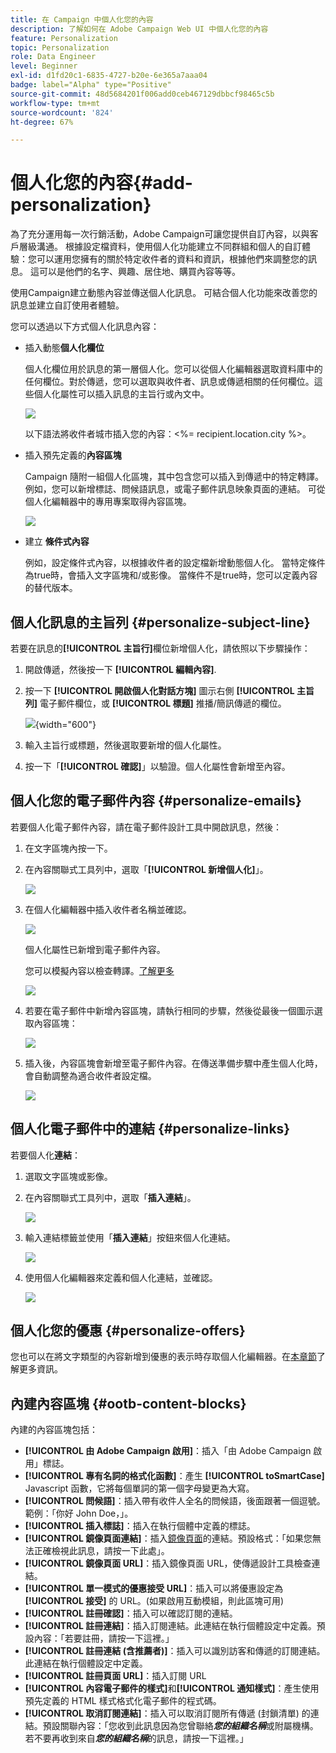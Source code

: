 ```yaml
---
title: 在 Campaign 中個人化您的內容
description: 了解如何在 Adobe Campaign Web UI 中個人化您的內容
feature: Personalization
topic: Personalization
role: Data Engineer
level: Beginner
exl-id: d1fd20c1-6835-4727-b20e-6e365a7aaa04
badge: label="Alpha" type="Positive"
source-git-commit: 48d5684201f006add0ceb467129dbbcf98465c5b
workflow-type: tm+mt
source-wordcount: '824'
ht-degree: 67%

---
```



# 個人化您的內容{#add-personalization}

為了充分運用每一次行銷活動，Adobe Campaign可讓您提供自訂內容，以與客戶層級溝通。 根據設定檔資料，使用個人化功能建立不同群組和個人的自訂體驗：您可以運用您擁有的關於特定收件者的資料和資訊，根據他們來調整您的訊息。 這可以是他們的名字、興趣、居住地、購買內容等等。

使用Campaign建立動態內容並傳送個人化訊息。 可結合個人化功能來改善您的訊息並建立自訂使用者體驗。

您可以透過以下方式個人化訊息內容：

* 插入動態&#x200B;**個人化欄位**

   個人化欄位用於訊息的第一層個人化。您可以從個人化編輯器選取資料庫中的任何欄位。對於傳遞，您可以選取與收件者、訊息或傳遞相關的任何欄位。這些個人化屬性可以插入訊息的主旨行或內文中。

   ![](assets/perso-subject-line.png)

   以下語法將收件者城市插入您的內容：&lt;%= recipient.location.city %>。

* 插入預先定義的&#x200B;**內容區塊**

   Campaign 隨附一組個人化區塊，其中包含您可以插入到傳遞中的特定轉譯。例如，您可以新增標誌、問候語訊息，或電子郵件訊息映象頁面的連結。 可從個人化編輯器中的專用專案取得內容區塊。

   ![](assets/perso-content-blocks.png)

* 建立 **條件式內容**

   例如，設定條件式內容，以根據收件者的設定檔新增動態個人化。 當特定條件為true時，會插入文字區塊和/或影像。 當條件不是true時，您可以定義內容的替代版本。


## 個人化訊息的主旨列 {#personalize-subject-line}

若要在訊息的&#x200B;**[!UICONTROL 主旨行]**&#x200B;欄位新增個人化，請依照以下步驟操作：

1. 開啟傳遞，然後按一下 **[!UICONTROL 編輯內容]**.
1. 按一下 **[!UICONTROL 開啟個人化對話方塊]** 圖示右側 **[!UICONTROL 主旨列]** 電子郵件欄位，或 **[!UICONTROL 標題]** 推播/簡訊傳遞的欄位。

   ![](assets/perso-subject.png){width="600"}

1. 輸入主旨行或標題，然後選取要新增的個人化屬性。

1. 按一下「**[!UICONTROL 確認]**」以驗證。個人化屬性會新增至內容。

## 個人化您的電子郵件內容 {#personalize-emails}

若要個人化電子郵件內容，請在電子郵件設計工具中開啟訊息，然後：

1. 在文字區塊內按一下。
1. 在內容關聯式工具列中，選取「**[!UICONTROL 新增個人化]**」。

   ![](assets/perso-add-to-content.png)

1. 在個人化編輯器中插入收件者名稱並確認。

   ![](assets/perso-add-name.png)

   個人化屬性已新增到電子郵件內容。

   您可以模擬內容以檢查轉譯。[了解更多](../preview-test/preview-content.md)

   ![](assets/perso-rendering.png)

1. 若要在電子郵件中新增內容區塊，請執行相同的步驟，然後從最後一個圖示選取內容區塊：

   ![](assets/perso-insert-block.png)

1. 插入後，內容區塊會新增至電子郵件內容。在傳送準備步驟中產生個人化時，會自動調整為適合收件者設定檔。

   ![](assets/perso-content-block-in-email.png)

## 個人化電子郵件中的連結 {#personalize-links}

若要個人化&#x200B;**連結**：

1. 選取文字區塊或影像。
1. 在內容關聯式工具列中，選取「**插入連結**」。

   ![](assets/perso-link.png)

1. 輸入連結標籤並使用「**插入連結**」按鈕來個人化連結。

   ![](assets/perso-link-insert-icon.png)

1. 使用個人化編輯器來定義和個人化連結，並確認。

   ![](assets/perso-link-edit.png)


## 個人化您的優惠 {#personalize-offers}

您也可以在將文字類型的內容新增到優惠的表示時存取個人化編輯器。在[本章節](../content/offers.md)了解更多資訊。

## 內建內容區塊 {#ootb-content-blocks}

內建的內容區塊包括：

* **[!UICONTROL 由 Adobe Campaign 啟用]**：插入「由 Adobe Campaign 啟用」標誌。
* **[!UICONTROL 專有名詞的格式化函數]**：產生 **[!UICONTROL toSmartCase]** Javascript 函數，它將每個單詞的第一個字母變更為大寫。
* **[!UICONTROL 問候語]**：插入帶有收件人全名的問候語，後面跟著一個逗號。範例：「你好 John Doe，」。
* **[!UICONTROL 插入標誌]**：插入在執行個體中定義的標誌。
* **[!UICONTROL 鏡像頁面連結]**：插入[鏡像頁面](../content/mirror-page.md)的連結。預設格式：「如果您無法正確檢視此訊息，請按一下此處」。
* **[!UICONTROL 鏡像頁面 URL]**：插入鏡像頁面 URL，使傳遞設計工具檢查連結。
* **[!UICONTROL 單一模式的優惠接受 URL]**：插入可以將優惠設定為&#x200B;**[!UICONTROL 接受]** 的 URL。(如果啟用互動模組，則此區塊可用)
* **[!UICONTROL 註冊確認]**：插入可以確認訂閱的連結。
* **[!UICONTROL 註冊連結]**：插入訂閱連結。此連結在執行個體設定中定義。預設內容：「若要註冊，請按一下這裡。」
* **[!UICONTROL 註冊連結 (含推薦者)]**：插入可以識別訪客和傳遞的訂閱連結。此連結在執行個體設定中定義。
* **[!UICONTROL 註冊頁面 URL]**：插入訂閱 URL
* **[!UICONTROL 內容電子郵件的樣式]**&#x200B;和&#x200B;**[!UICONTROL 通知樣式]**：產生使用預先定義的 HTML 樣式格式化電子郵件的程式碼。
* **[!UICONTROL 取消訂閱連結]**：插入可以取消訂閱所有傳遞 (封鎖清單) 的連結。預設關聯內容：「您收到此訊息因為您曾聯絡&#x200B;***您的組織名稱***&#x200B;或附屬機構。若不要再收到來自&#x200B;***您的組織名稱***&#x200B;的訊息，請按一下這裡。」
